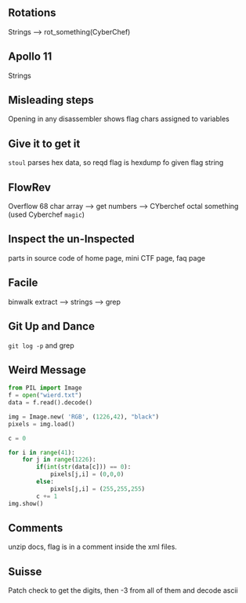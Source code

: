## Rotations
Strings --> rot_something(CyberChef)

## Apollo 11
Strings

## Misleading steps
Opening in any disassembler shows flag chars assigned to variables

## Give it to get it
`stoul` parses hex data, so reqd flag is hexdump fo given flag string

## FlowRev
Overflow 68 char array --> get numbers --> CYberchef octal something (used Cyberchef `magic`)

## Inspect the un-Inspected
parts in source code of home page, mini CTF page, faq page

## Facile
binwalk extract --> strings --> grep

## Git Up and Dance
`git log -p` and grep

## Weird Message
```py
from PIL import Image
f = open("wierd.txt")
data = f.read().decode()

img = Image.new( 'RGB', (1226,42), "black")
pixels = img.load()

c = 0

for i in range(41):
	for j in range(1226):
		if(int(str(data[c])) == 0):
			pixels[j,i] = (0,0,0)
		else:
			pixels[j,i] = (255,255,255)
		c += 1
img.show()
```

## Comments
unzip docs, flag is in a comment inside the xml files.

## Suisse
Patch check to get the digits, then -3 from all of them and decode ascii